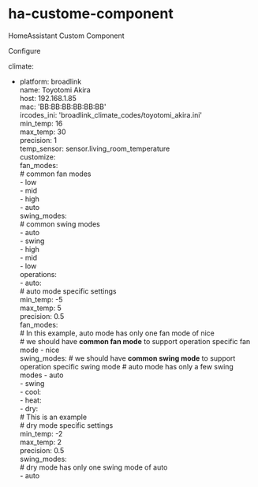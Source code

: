 # ha-custome-component
HomeAssistant Custom Component 

Configure

climate:                                                                           
  - platform: broadlink                                                            
    name: Toyotomi Akira                                                           
    host: 192.168.1.85                                                             
    mac: 'BB:BB:BB:BB:BB:BB'                                                       
    ircodes_ini: 'broadlink_climate_codes/toyotomi_akira.ini'                      
    min_temp: 16                                                                   
    max_temp: 30                                                                   
    precision: 1                                                            
    temp_sensor: sensor.living_room_temperature                                    
    customize:                                                                     
      fan_modes:                                                                   
        # common fan modes                                                         
        - low                                                                      
        - mid                                                                      
        - high                                                                     
        - auto                                                                     
      swing_modes:                                                                 
        # common swing modes                                                       
        - auto                                                                     
        - swing                                                                    
        - high                                                                     
        - mid                                                                      
        - low                                                                      
      operations:                                                                  
        - auto:                                                                    
            # auto mode specific settings                                          
            min_temp: -5                                                           
            max_temp: 5                                                            
            precision: 0.5                                                  
            fan_modes:                                                             
              # In this example, auto mode has only one fan mode of nice           
              # we should have __common fan mode__ to support operation specific fan mode
              - nice                                                               
            swing_modes:
              # we should have __common swing mode__ to support operation specific swing mode
              # auto mode has only a few swing modes 
              - auto                                                               
              - swing                                                              
        - cool:                                                                    
        - heat:                                                                    
        - dry:                                                                     
            # This is an example                                                   
            # dry mode specific settings                                           
            min_temp: -2                                                           
            max_temp: 2                                                            
            precision: 0.5                                                  
            swing_modes:                                                           
              # dry mode has only one swing mode of auto                           
              - auto                                                               
